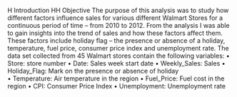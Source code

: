 H Introduction
HH Objective
The purpose of this analysis was to study how different factors influence sales for various different Walmart Stores for a continuous period of time – from 2010 to 2012. From the analysis I was able to gain insights into the trend of sales and how these factors affect them. These factors include holiday flag – the presence or absence of a holiday, temperature, fuel price, consumer price index and unemployment rate. 
 The data set collected from 45 Walmart stores contain the following variables:
•	Store: store number
•	Date: Sales week start date
•	Weekly_Sales: Sales
•	Holiday_Flag: Mark on the presence or absence of holiday  
•	Temperature: Air temperature in the region
•	Fuel_Price: Fuel cost in the region
•	CPI: Consumer Price Index
•	Unemployment: Unemployment rate


